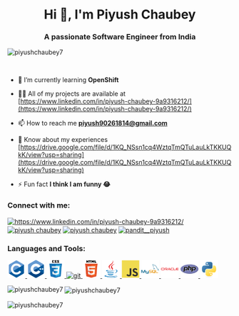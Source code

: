 <h1 align="center">Hi 👋, I'm Piyush Chaubey</h1>
<h3 align="center">A passionate Software Engineer from India</h3>

<p align="left"> <img src="https://komarev.com/ghpvc/?username=piyushchaubey7&label=Profile%20views&color=0e75b6&style=flat" alt="piyushchaubey7" /> </p>

<p align="left"> <a href="https://twitter.com/" target="blank"><img src="https://img.shields.io/twitter/follow/?logo=twitter&style=for-the-badge" alt="" /></a> </p>

- 🌱 I’m currently learning **OpenShift**

- 👨‍💻 All of my projects are available at [https://www.linkedin.com/in/piyush-chaubey-9a9316212/](https://www.linkedin.com/in/piyush-chaubey-9a9316212/)

- 📫 How to reach me **piyush90261814@gmail.com**

- 📄 Know about my experiences [https://drive.google.com/file/d/1KQ_NSsn1cq4WztqTmQTuLauLkTKKUQkK/view?usp=sharing](https://drive.google.com/file/d/1KQ_NSsn1cq4WztqTmQTuLauLkTKKUQkK/view?usp=sharing)

- ⚡ Fun fact **I think I am funny 😂**

<h3 align="left">Connect with me:</h3>
<p align="left">
<a href="https://linkedin.com/in/https://www.linkedin.com/in/piyush-chaubey-9a9316212/" target="blank"><img align="center" src="https://raw.githubusercontent.com/rahuldkjain/github-profile-readme-generator/master/src/images/icons/Social/linked-in-alt.svg" alt="https://www.linkedin.com/in/piyush-chaubey-9a9316212/" height="30" width="40" /></a>
<a href="https://kaggle.com/piyush chaubey" target="blank"><img align="center" src="https://raw.githubusercontent.com/rahuldkjain/github-profile-readme-generator/master/src/images/icons/Social/kaggle.svg" alt="piyush chaubey" height="30" width="40" /></a>
<a href="https://fb.com/piyush chaubey" target="blank"><img align="center" src="https://raw.githubusercontent.com/rahuldkjain/github-profile-readme-generator/master/src/images/icons/Social/facebook.svg" alt="piyush chaubey" height="30" width="40" /></a>
<a href="https://instagram.com/pandit__piyush" target="blank"><img align="center" src="https://raw.githubusercontent.com/rahuldkjain/github-profile-readme-generator/master/src/images/icons/Social/instagram.svg" alt="pandit__piyush" height="30" width="40" /></a>
</p>

<h3 align="left">Languages and Tools:</h3>
<p align="left"> <a href="https://www.cprogramming.com/" target="_blank" rel="noreferrer"> <img src="https://raw.githubusercontent.com/devicons/devicon/master/icons/c/c-original.svg" alt="c" width="40" height="40"/> </a> <a href="https://www.w3schools.com/cpp/" target="_blank" rel="noreferrer"> <img src="https://raw.githubusercontent.com/devicons/devicon/master/icons/cplusplus/cplusplus-original.svg" alt="cplusplus" width="40" height="40"/> </a> <a href="https://www.w3schools.com/css/" target="_blank" rel="noreferrer"> <img src="https://raw.githubusercontent.com/devicons/devicon/master/icons/css3/css3-original-wordmark.svg" alt="css3" width="40" height="40"/> </a> <a href="https://git-scm.com/" target="_blank" rel="noreferrer"> <img src="https://www.vectorlogo.zone/logos/git-scm/git-scm-icon.svg" alt="git" width="40" height="40"/> </a> <a href="https://www.w3.org/html/" target="_blank" rel="noreferrer"> <img src="https://raw.githubusercontent.com/devicons/devicon/master/icons/html5/html5-original-wordmark.svg" alt="html5" width="40" height="40"/> </a> <a href="https://www.java.com" target="_blank" rel="noreferrer"> <img src="https://raw.githubusercontent.com/devicons/devicon/master/icons/java/java-original.svg" alt="java" width="40" height="40"/> </a> <a href="https://developer.mozilla.org/en-US/docs/Web/JavaScript" target="_blank" rel="noreferrer"> <img src="https://raw.githubusercontent.com/devicons/devicon/master/icons/javascript/javascript-original.svg" alt="javascript" width="40" height="40"/> </a> <a href="https://www.mysql.com/" target="_blank" rel="noreferrer"> <img src="https://raw.githubusercontent.com/devicons/devicon/master/icons/mysql/mysql-original-wordmark.svg" alt="mysql" width="40" height="40"/> </a> <a href="https://www.oracle.com/" target="_blank" rel="noreferrer"> <img src="https://raw.githubusercontent.com/devicons/devicon/master/icons/oracle/oracle-original.svg" alt="oracle" width="40" height="40"/> </a> <a href="https://www.php.net" target="_blank" rel="noreferrer"> <img src="https://raw.githubusercontent.com/devicons/devicon/master/icons/php/php-original.svg" alt="php" width="40" height="40"/> </a> <a href="https://www.python.org" target="_blank" rel="noreferrer"> <img src="https://raw.githubusercontent.com/devicons/devicon/master/icons/python/python-original.svg" alt="python" width="40" height="40"/> </a> </p>

<p><img align="left" src="https://github-readme-stats.vercel.app/api/top-langs?username=piyushchaubey7&show_icons=true&locale=en&layout=compact" alt="piyushchaubey7" /></p>

<p>&nbsp;<img align="center" src="https://github-readme-stats.vercel.app/api?username=piyushchaubey7&show_icons=true&locale=en" alt="piyushchaubey7" /></p>

<p><img align="center" src="https://github-readme-streak-stats.herokuapp.com/?user=piyushchaubey7&" alt="piyushchaubey7" /></p>
